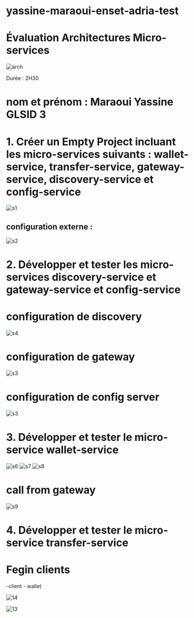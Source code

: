 # yassine-maraoui-enset-adria-test

# Évaluation Architectures Micro-services

![arch](https://github.com/Maraoui21/yassine-maraoui-enset-adria-test/assets/100817261/0646826f-7ea2-4692-a0a9-81bc3eecd548)

Durée : 2H30

# nom et prénom : Maraoui Yassine GLSID 3


# 1. Créer un Empty Project incluant les micro-services suivants : wallet-service, transfer-service, gateway-service, discovery-service et config-service

![s1](https://github.com/Maraoui21/yassine-maraoui-enset-adria-test/assets/100817261/b577f9e4-89d1-45c3-9c05-99fa6fb0cc6f)

## configuration externe : 

![s2](https://github.com/Maraoui21/yassine-maraoui-enset-adria-test/assets/100817261/b09d766b-eec1-467f-827e-d65a2c2c2379)

# 2. Développer et tester les micro-services discovery-service et gateway-service et config-service

# configuration de discovery

![s4](https://github.com/Maraoui21/yassine-maraoui-enset-adria-test/assets/100817261/ff3415c2-c87d-47a7-85b5-4e06f3ac36f4)


# configuration de gateway

![s3](https://github.com/Maraoui21/yassine-maraoui-enset-adria-test/assets/100817261/fe2553ae-686b-46d8-b929-f305776a72c4)

# configuration de config server

![s3](https://github.com/Maraoui21/yassine-maraoui-enset-adria-test/assets/100817261/64df17fa-adac-4b1a-b90a-cf74887a516d)

# 3. Développer et tester le micro-service wallet-service

![s6](https://github.com/Maraoui21/yassine-maraoui-enset-adria-test/assets/100817261/38f8fecf-ce3b-4756-905b-17365b5e59e4)
![s7](https://github.com/Maraoui21/yassine-maraoui-enset-adria-test/assets/100817261/88e01f41-2011-4cb5-8481-fbb0875229f5)
![s8](https://github.com/Maraoui21/yassine-maraoui-enset-adria-test/assets/100817261/77389aa2-8961-46f0-8a7d-eda67c5f5733)

# call from gateway
![s9](https://github.com/Maraoui21/yassine-maraoui-enset-adria-test/assets/100817261/54a5d406-ce4c-486b-bd00-4dcaaded3b45)

# 4. Développer et tester le micro-service transfer-service

# Fegin clients 

-client - wallet

![14](https://github.com/Maraoui21/yassine-maraoui-enset-adria-test/assets/100817261/6bcb43d3-b422-416a-a0d4-0c373ddb56d8)


![13](https://github.com/Maraoui21/yassine-maraoui-enset-adria-test/assets/100817261/5a2eb811-a55b-4dd2-b5b2-249cf441c357)


